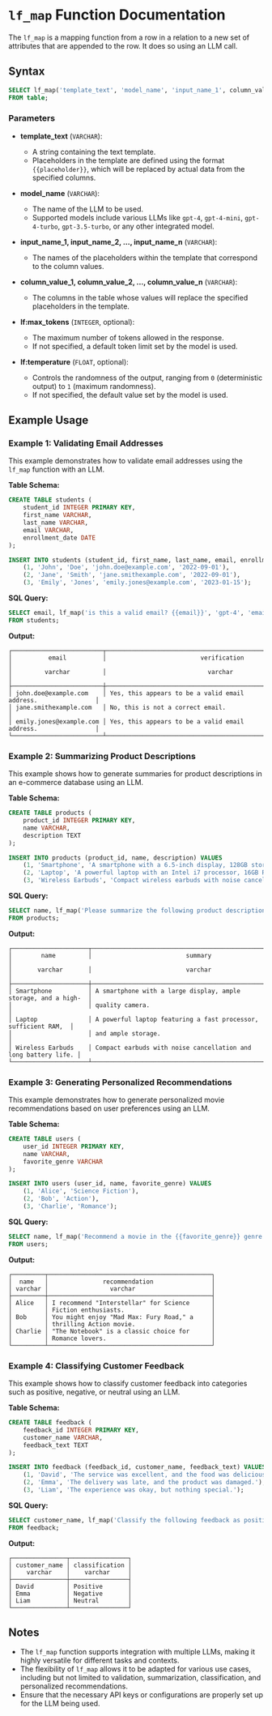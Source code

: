 # `lf_map` Function Documentation

The `lf_map` is a mapping function from a row in a relation to a new set of attributes that are appended to the row. It does so using an LLM call.

## Syntax

```sql
SELECT lf_map('template_text', 'model_name', 'input_name_1', column_value_1, 'input_name_2', column_value_2, ..., 'input_name_n', column_value_n, ['lf:max_tokens', token_count], ['lf:temperature', temp_value]) AS result 
FROM table;
```

### Parameters

- **template_text** (`VARCHAR`): 
  - A string containing the text template. 
  - Placeholders in the template are defined using the format `{{placeholder}}`, which will be replaced by actual data from the specified columns.

- **model_name** (`VARCHAR`): 
  - The name of the LLM to be used.
  - Supported models include various LLMs like `gpt-4`, `gpt-4-mini`, `gpt-4-turbo`, `gpt-3.5-turbo`, or any other integrated model.

- **input_name_1, input_name_2, ..., input_name_n** (`VARCHAR`): 
  - The names of the placeholders within the template that correspond to the column values.
  
- **column_value_1, column_value_2, ..., column_value_n** (`VARCHAR`): 
  - The columns in the table whose values will replace the specified placeholders in the template.
  
- **lf:max_tokens** (`INTEGER`, optional): 
  - The maximum number of tokens allowed in the response. 
  - If not specified, a default token limit set by the model is used.
  
- **lf:temperature** (`FLOAT`, optional): 
  - Controls the randomness of the output, ranging from `0` (deterministic output) to `1` (maximum randomness).
  - If not specified, the default value set by the model is used.

## Example Usage

### Example 1: Validating Email Addresses

This example demonstrates how to validate email addresses using the `lf_map` function with an LLM.

**Table Schema:**

```sql
CREATE TABLE students (
    student_id INTEGER PRIMARY KEY,
    first_name VARCHAR,
    last_name VARCHAR,
    email VARCHAR,
    enrollment_date DATE
);

INSERT INTO students (student_id, first_name, last_name, email, enrollment_date) VALUES
    (1, 'John', 'Doe', 'john.doe@example.com', '2022-09-01'),
    (2, 'Jane', 'Smith', 'jane.smithexample.com', '2022-09-01'),
    (3, 'Emily', 'Jones', 'emily.jones@example.com', '2023-01-15');
```

**SQL Query:**

```sql
SELECT email, lf_map('is this a valid email? {{email}}', 'gpt-4', 'email', email) AS verification 
FROM students;
```

**Output:**

```
┌─────────────────────────┬───────────────────────────────────────────────────────────────┐
│          email          │                          verification                         │
│         varchar         │                            varchar                            │
├─────────────────────────┼───────────────────────────────────────────────────────────────┤
│ john.doe@example.com    │ Yes, this appears to be a valid email address.                │
│ jane.smithexample.com   │ No, this is not a correct email.                              │
│ emily.jones@example.com │ Yes, this appears to be a valid email address.                │
└─────────────────────────┴───────────────────────────────────────────────────────────────┘
```

### Example 2: Summarizing Product Descriptions

This example shows how to generate summaries for product descriptions in an e-commerce database using an LLM.

**Table Schema:**

```sql
CREATE TABLE products (
    product_id INTEGER PRIMARY KEY,
    name VARCHAR,
    description TEXT
);

INSERT INTO products (product_id, name, description) VALUES
    (1, 'Smartphone', 'A smartphone with a 6.5-inch display, 128GB storage, and a 48MP camera.'),
    (2, 'Laptop', 'A powerful laptop with an Intel i7 processor, 16GB RAM, and 512GB SSD.'),
    (3, 'Wireless Earbuds', 'Compact wireless earbuds with noise cancellation and 24-hour battery life.');
```

**SQL Query:**

```sql
SELECT name, lf_map('Please summarize the following product description: {{description}}', 'gpt-4', 'description', description, 'lf:max_tokens', 50) AS summary 
FROM products;
```

**Output:**

```
┌─────────────────────┬───────────────────────────────────────────────────────────────┐
│        name         │                          summary                               │
│       varchar       │                          varchar                               │
├─────────────────────┼───────────────────────────────────────────────────────────────┤
│ Smartphone          │ A smartphone with a large display, ample storage, and a high-  │
│                     │ quality camera.                                                │
│ Laptop              │ A powerful laptop featuring a fast processor, sufficient RAM,  │
│                     │ and ample storage.                                             │
│ Wireless Earbuds    │ Compact earbuds with noise cancellation and long battery life. │
└─────────────────────┴───────────────────────────────────────────────────────────────┘
```

### Example 3: Generating Personalized Recommendations

This example demonstrates how to generate personalized movie recommendations based on user preferences using an LLM.

**Table Schema:**

```sql
CREATE TABLE users (
    user_id INTEGER PRIMARY KEY,
    name VARCHAR,
    favorite_genre VARCHAR
);

INSERT INTO users (user_id, name, favorite_genre) VALUES
    (1, 'Alice', 'Science Fiction'),
    (2, 'Bob', 'Action'),
    (3, 'Charlie', 'Romance');
```

**SQL Query:**

```sql
SELECT name, lf_map('Recommend a movie in the {{favorite_genre}} genre.', 'gpt-4', 'favorite_genre', favorite_genre) AS recommendation 
FROM users;
```

**Output:**

```
┌─────────┬─────────────────────────────────────────────┐
│  name   │               recommendation                │
│ varchar │                 varchar                     │
├─────────┼─────────────────────────────────────────────┤
│ Alice   │ I recommend "Interstellar" for Science      │
│         │ Fiction enthusiasts.                        │
│ Bob     │ You might enjoy "Mad Max: Fury Road," a     │
│         │ thrilling Action movie.                     │
│ Charlie │ "The Notebook" is a classic choice for      │
│         │ Romance lovers.                             │
└─────────┴─────────────────────────────────────────────┘
```

### Example 4: Classifying Customer Feedback

This example shows how to classify customer feedback into categories such as positive, negative, or neutral using an LLM.

**Table Schema:**

```sql
CREATE TABLE feedback (
    feedback_id INTEGER PRIMARY KEY,
    customer_name VARCHAR,
    feedback_text TEXT
);

INSERT INTO feedback (feedback_id, customer_name, feedback_text) VALUES
    (1, 'David', 'The service was excellent, and the food was delicious!'),
    (2, 'Emma', 'The delivery was late, and the product was damaged.'),
    (3, 'Liam', 'The experience was okay, but nothing special.');
```

**SQL Query:**

```sql
SELECT customer_name, lf_map('Classify the following feedback as positive, negative, or neutral: {{feedback_text}}', 'gpt-4', 'feedback_text', feedback_text) AS classification 
FROM feedback;
```

**Output:**

```
┌───────────────┬────────────────┐
│ customer_name │ classification │
│    varchar    │    varchar     │
├───────────────┼────────────────┤
│ David         │ Positive       │
│ Emma          │ Negative       │
│ Liam          │ Neutral        │
└───────────────┴────────────────┘
```

## Notes

- The `lf_map` function supports integration with multiple LLMs, making it highly versatile for different tasks and contexts.
- The flexibility of `lf_map` allows it to be adapted for various use cases, including but not limited to validation, summarization, classification, and personalized recommendations.
- Ensure that the necessary API keys or configurations are properly set up for the LLM being used.